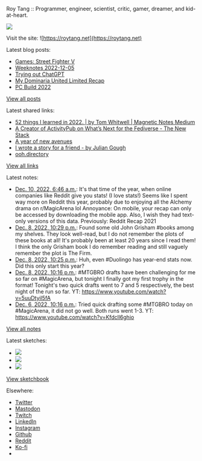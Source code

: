 Roy Tang :: Programmer, engineer, scientist, critic, gamer, dreamer, and kid-at-heart.

![](https://roytang.net/static/img/profile.jpg)

Visit the site: ![https://roytang.net](https://roytang.net)

Latest blog posts:

- [Games: Street Fighter V](https://roytang.net/2022/12/street-fighter-v/)
- [Weeknotes 2022-12-05](https://roytang.net/2022/12/weeknotes-12-05/)
- [Trying out ChatGPT](https://roytang.net/2022/12/chatgpt/)
- [My Dominaria United Limited Recap](https://roytang.net/2022/12/mtgdmu-limited-recap/)
- [PC Build 2022](https://roytang.net/2022/12/pc-build-2022/)

[View all posts](https://roytang.net/blog)

Latest shared links:

- [52 things I learned in 2022. | by Tom Whitwell | Magnetic Notes Medium](https://roytang.net/2022/12/35c5b1407b379c5fdc308113d8b82937/)
- [A Creator of ActivityPub on What’s Next for the Fediverse - The New Stack](https://roytang.net/2022/12/ead6ecf64d8ab1b4581c44ab7df8854d/)
- [A year of new avenues](https://roytang.net/2022/12/36880cfef285d2bea77cf5cd5b781d82/)
- [I wrote a story for a friend - by Julian Gough](https://roytang.net/2022/12/daa5c77d501f15e362f664463bbe7ceb/)
- [ooh.directory](https://roytang.net/2022/12/3f0d49101a6d5b11d22d0f182481186f/)

[View all links](https://roytang.net/links)

Latest notes:

- [Dec. 10, 2022, 6:46 a.m.](https://roytang.net/2022/12/reddit-recap/): It&#x27;s that time of the year, when online companies like Reddit give you stats! (I love stats!) Seems like I spent way more on Reddit this year, probably due to enjoying all the Alchemy drama on r/MagicArena lol Annoyance: On mobile, your recap can only be accessed by downloading the mobile app. Also, I wish they had text-only versions of this data. Previously: Reddit Recap 2021
- [Dec. 8, 2022, 10:29 p.m.](https://roytang.net/2022/12/grisham/): Found some old John Grisham #books among my shelves. They look well-read, but I do not remember the plots of these books at all! It&#x27;s probably been at least 20 years since I read them! I think the only Grisham book I do remember reading and still vaguely remember the plot is The Firm.
- [Dec. 8, 2022, 10:25 p.m.](https://roytang.net/2022/12/duolingo-stats/): Huh, even #Duolingo has year-end stats now. Did this only start this year?
- [Dec. 8, 2022, 10:16 p.m.](https://roytang.net/2022/12/mtgbro-limited-6/): #MTGBRO drafts have been challenging for me so far on #MagicArena, but tonight I finally got my first trophy in the format! Tonight&#x27;s two quick drafts went to 7 and 5 respectively, the best night of the run so far. YT: https://www.youtube.com/watch?v=5uuDtyil5fA
- [Dec. 6, 2022, 10:16 p.m.](https://roytang.net/2022/12/mtgbro-limited-5/): Tried quick drafting some #MTGBRO today on #MagicArena, it did not go well. Both runs went 1-3. YT: https://www.youtube.com/watch?v=Kfdcll6ghio

[View all notes](https://roytang.net/notes)

Latest sketches:


- ![](https://roytang.net/media/cache/f5/83/f583e6f8cabb768e013c3292f03b5274.jpg)
- ![](https://roytang.net/media/cache/dc/31/dc31bec42193147458f2e50c9a7fe4ac.jpg)
- ![](https://roytang.net/media/cache/73/2b/732bd4c80057609c59932ce77d753675.jpg)

[View sketchbook](https://roytang.net/albums/sketchbook)


Elsewhere:

- [Twitter](https://twitter.com/roytang)
- [Mastodon](https://indieweb.social/@roytang)
- [Twitch](https://twitch.tv/twitchyroy)
- [LinkedIn](https://www.linkedin.com/in/roytang)
- [Instagram](https://instagram.com/roytang0400)
- [Github](https://github.com/roytang)
- [Reddit](https://reddit.com/u/hungryroy)
- [Ko-fi](https://ko-fi.com/roytang)
- [](mailto:hello@roytang.net)